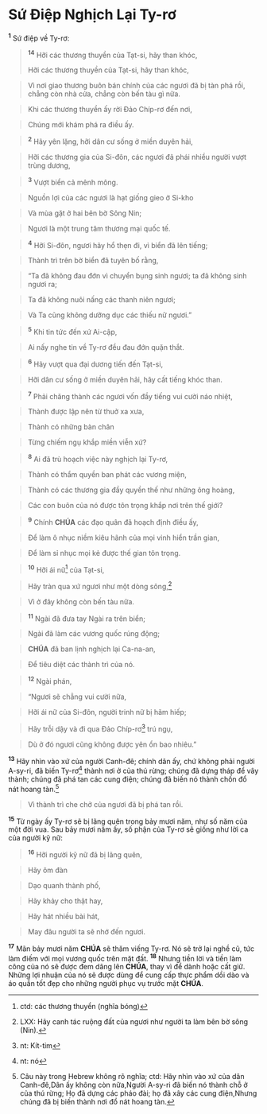 # Sứ Điệp Nghịch Lại Ty-rơ
<sup><b>1</b></sup> Sứ điệp về Ty-rơ:


> <sup><b>14</b></sup> Hỡi các thương thuyền của Tạt-si, hãy than khóc,
> 
> Hỡi các thương thuyền của Tạt-si, hãy than khóc,
>


> Vì nơi giao thương buôn bán chính của các ngươi đã bị tàn phá rồi, chẳng còn nhà cửa, chẳng còn bến tàu gì nữa.
>


> Khi các thương thuyền ấy rời Đảo Chíp-rơ đến nơi,
>


> Chúng mới khám phá ra điều ấy.
>


> <sup><b>2</b></sup> Hãy yên lặng, hỡi dân cư sống ở miền duyên hải,
>


> Hỡi các thương gia của Si-đôn, các ngươi đã phái nhiều người vượt trùng dương,
>


> <sup><b>3</b></sup> Vượt biển cả mênh mông.
>


> Nguồn lợi của các ngươi là hạt giống gieo ở Si-kho
>


> Và mùa gặt ở hai bên bờ Sông Nin;
>


> Ngươi là một trung tâm thương mại quốc tế.
>


> <sup><b>4</b></sup> Hỡi Si-đôn, ngươi hãy hổ thẹn đi, vì biển đã lên tiếng;
>


> Thành trì trên bờ biển đã tuyên bố rằng,
>


> “Ta đã không đau đớn vì chuyển bụng sinh ngươi; ta đã không sinh ngươi ra;
>


> Ta đã không nuôi nấng các thanh niên ngươi;
>


> Và Ta cũng không dưỡng dục các thiếu nữ ngươi.”
>


> <sup><b>5</b></sup> Khi tin tức đến xứ Ai-cập,
>


> Ai nấy nghe tin về Ty-rơ đều đau đớn quặn thắt.
>


> <sup><b>6</b></sup> Hãy vượt qua đại dương tiến đến Tạt-si,
>


> Hỡi dân cư sống ở miền duyên hải, hãy cất tiếng khóc than.
>


> <sup><b>7</b></sup> Phải chăng thành các ngươi vốn đầy tiếng vui cười náo nhiệt,
>


> Thành được lập nên từ thuở xa xưa,
>


> Thành có những bàn chân
>


> Từng chiếm ngụ khắp miền viễn xứ?
>


> <sup><b>8</b></sup> Ai đã trù hoạch việc này nghịch lại Ty-rơ,
>


> Thành có thẩm quyền ban phát các vương miện,
>


> Thành có các thương gia đầy quyền thế như những ông hoàng,
>


> Các con buôn của nó được tôn trọng khắp nơi trên thế giới?
>


> <sup><b>9</b></sup> Chính **CHÚA** các đạo quân đã hoạch định điều ấy,
>


> Để làm ô nhục niềm kiêu hãnh của mọi vinh hiển trần gian,
>


> Để làm sỉ nhục mọi kẻ được thế gian tôn trọng.
>


> <sup><b>10</b></sup> Hỡi ái nữ[^1-03e2f3b4-ed9e-4d6b-af75-20f5072cab21] của Tạt-si,
>


> Hãy tràn qua xứ ngươi như một dòng sông,[^2-03e2f3b4-ed9e-4d6b-af75-20f5072cab21]
>


> Vì ở đây không còn bến tàu nữa.
>


> <sup><b>11</b></sup> Ngài đã đưa tay Ngài ra trên biển;
>


> Ngài đã làm các vương quốc rúng động;
>


> **CHÚA** đã ban lịnh nghịch lại Ca-na-an,
>


> Để tiêu diệt các thành trì của nó.
>


> <sup><b>12</b></sup> Ngài phán,
>


> “Ngươi sẽ chẳng vui cười nữa,
>


> Hỡi ái nữ của Si-đôn, người trinh nữ bị hãm hiếp;
>


> Hãy trỗi dậy và đi qua Đảo Chíp-rơ[^3-03e2f3b4-ed9e-4d6b-af75-20f5072cab21] trú ngụ,
>


> Dù ở đó ngươi cũng không được yên ổn bao nhiêu.”
>

<sup><b>13</b></sup> Hãy nhìn vào xứ của người Canh-đê; chính dân ấy, chứ không phải người A-sy-ri, đã biến Ty-rơ[^4-03e2f3b4-ed9e-4d6b-af75-20f5072cab21] thành nơi ở của thú rừng; chúng đã dựng tháp để vây thành; chúng đã phá tan các cung điện; chúng đã biến nó thành chốn đổ nát hoang tàn.[^5-03e2f3b4-ed9e-4d6b-af75-20f5072cab21]


> Vì thành trì che chở của ngươi đã bị phá tan rồi.
>

<sup><b>15</b></sup> Từ ngày ấy Ty-rơ sẽ bị lãng quên trong bảy mươi năm, như số năm của một đời vua. Sau bảy mươi năm ấy, số phận của Ty-rơ sẽ giống như lời ca của người kỹ nữ:


> <sup><b>16</b></sup> Hỡi người kỹ nữ đã bị lãng quên,
>


> Hãy ôm đàn
>


> Dạo quanh thành phố,
>


> Hãy khảy cho thật hay,
>


> Hãy hát nhiều bài hát,
>


> May đâu người ta sẽ nhớ đến ngươi.
>

<sup><b>17</b></sup> Mãn bảy mươi năm **CHÚA** sẽ thăm viếng Ty-rơ. Nó sẽ trở lại nghề cũ, tức làm điếm với mọi vương quốc trên mặt đất. <sup><b>18</b></sup> Nhưng tiền lời và tiền làm công của nó sẽ được đem dâng lên **CHÚA**, thay vì để dành hoặc cất giữ. Những lợi nhuận của nó sẽ được dùng để cung cấp thực phẩm dồi dào và áo quần tốt đẹp cho những người phục vụ trước mặt **CHÚA**.

[^1-03e2f3b4-ed9e-4d6b-af75-20f5072cab21]: ctd: các thương thuyền (nghĩa bóng)
[^2-03e2f3b4-ed9e-4d6b-af75-20f5072cab21]: LXX: Hãy canh tác ruộng đất của ngươi như người ta làm bên bờ sông (Nin).
[^3-03e2f3b4-ed9e-4d6b-af75-20f5072cab21]: nt: Kít-tim
[^4-03e2f3b4-ed9e-4d6b-af75-20f5072cab21]: nt: nó
[^5-03e2f3b4-ed9e-4d6b-af75-20f5072cab21]: Câu này trong Hebrew không rõ nghĩa; ctd: Hãy nhìn vào xứ của dân Canh-đê,Dân ấy không còn nữa,Người A-sy-ri đã biến nó thành chỗ ở của thú rừng; Họ đã dựng các pháo đài; họ đã xây các cung điện,Nhưng chúng đã bị biến thành nơi đổ nát hoang tàn.